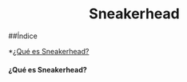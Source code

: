 <h1 align="center"> Sneakerhead </h1>
##Índice

*[¿Qué es Sneakerhead?](#¿Qué-es-Sneakerhead?)


<h4 id=#¿Qué-es-Sneakerhead?>¿Qué es Sneakerhead?</h4>
